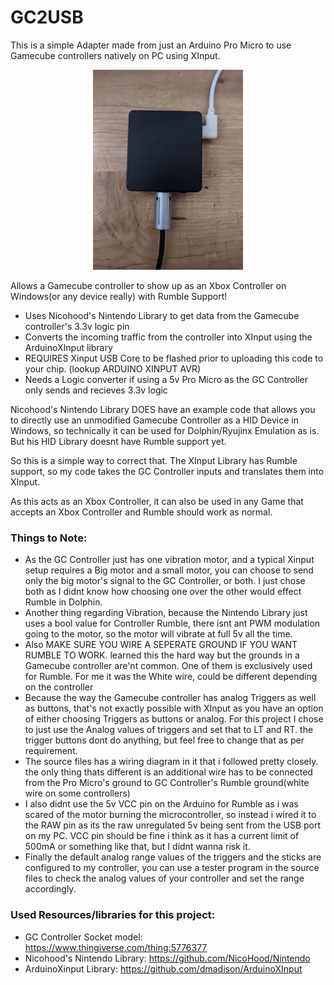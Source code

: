 # GC2USB
This is a simple Adapter made from just an Arduino Pro Micro to use Gamecube controllers natively on PC using XInput.

<p align="center">
  <img width="240" height="320" src="https://github.com/smsry/GC2USB/blob/main/Images/1.jpg">
</p>

Allows a Gamecube controller to show up as an Xbox Controller on Windows(or any device really) with Rumble Support!

- Uses Nicohood's Nintendo Library to get data from the Gamecube controller's 3.3v logic pin
- Converts the incoming traffic from the controller into XInput using the ArduinoXInput library
- REQUIRES Xinput USB Core to be flashed prior to uploading this code to your chip. (lookup ARDUINO XINPUT AVR)
- Needs a Logic converter if using a 5v Pro Micro as the GC Controller only sends and recieves 3.3v logic

Nicohood's Nintendo Library DOES have an example code that allows you to directly use an unmodified Gamecube Controller as a HID Device in Windows, so technically it can be used for Dolphin/Ryujinx Emulation as is.
But his HID Library doesnt have Rumble support yet.

So this is a simple way to correct that. The XInput Library has Rumble support, so my code takes the GC Controller inputs and translates them into XInput.

As this acts as an Xbox Controller, it can also be used in any Game that accepts an Xbox Controller and Rumble should work as normal. 

 ### Things to Note:

- As the GC Controller just has one vibration motor, and a typical Xinput setup requires a Big motor and a small motor, you can choose to send only the big motor's signal to the GC Controller, or both. I just chose both as I didnt know how choosing one over the other would effect Rumble in Dolphin.
- Another thing regarding Vibration, because the Nintendo Library just uses a bool value for Controller Rumble, there isnt ant PWM modulation going to the motor, so the motor will vibrate at full 5v all the time.
- Also MAKE SURE YOU WIRE A SEPERATE GROUND IF YOU WANT RUMBLE TO WORK. learned this the hard way but the grounds in a Gamecube controller are'nt common. One of them is exclusively used for Rumble. For me it was the White wire, could be different depending on the controller
- Because the way the Gamecube controller has analog Triggers as well as buttons, that's not exactly possible with XInput as you have an option of either choosing Triggers as buttons or analog. For this project I chose to just use the Analog values of triggers and set that to LT and RT. the trigger buttons dont do anything, but feel free to change that as per requirement.
- The source files has a wiring diagram in it that i followed pretty closely. the only thing thats different is an additional wire has to be connected from the Pro Micro's ground to GC Controller's Rumble ground(white wire on some controllers)
- I also didnt use the 5v VCC pin on the Arduino for Rumble as i was scared of the motor burning the microcontroller, so instead i wired it to the RAW pin as its the raw unregulated 5v being sent from the USB port on my PC. VCC pin should be fine i think as it has a current limit of 500mA or something like that, but I didnt wanna risk it.
- Finally the default analog range values of the triggers and the sticks are configured to my controller, you can use a tester program in the source files to check the analog values of your controller and set the range accordingly.

 ### Used Resources/libraries for this project:

- GC Controller Socket model: https://www.thingiverse.com/thing:5776377
- Nicohood's Nintendo Library: https://github.com/NicoHood/Nintendo
- ArduinoXinput Library: https://github.com/dmadison/ArduinoXInput
